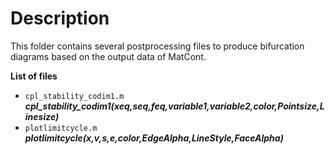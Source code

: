# Description

This folder contains several postprocessing files to produce bifurcation diagrams based on the output data of MatCont. 

**List of files**
- `cpl_stability_codim1.m` ***cpl_stability_codim1(xeq,seq,feq,variable1,variable2,color,Pointsize,Linesize)***
- `plotlimitcycle.m` ***plotlimitcycle(x,v,s,e,color,EdgeAlpha,LineStyle,FaceAlpha)***

